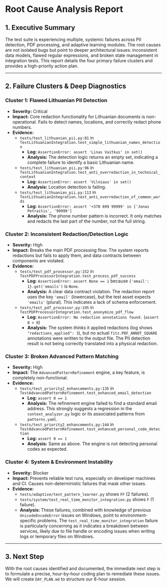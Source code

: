 # Root Cause Analysis Report

## 1. Executive Summary

The test suite is experiencing multiple, systemic failures across PII detection, PDF processing, and adaptive learning modules. The root causes are not isolated bugs but point to deeper architectural issues: inconsistent data models, flawed regular expressions, and broken state management in integration tests. This report details the four primary failure clusters and provides a high-priority action plan.

---

## 2. Failure Clusters & Deep Diagnostics

### Cluster 1: Flawed Lithuanian PII Detection

-   **Severity:** Critical
-   **Impact:** Core redaction functionality for Lithuanian documents is non-operational. Fails to detect names, locations, and correctly redact phone numbers.
-   **Evidence:**
    -   `tests/test_lithuanian_pii.py:81` in `TestLithuanianIntegration.test_simple_lithuanian_names_detection`
        -   **Log:** `AssertionError: assert 'Linas Vaitkus' in set()`
        -   **Analysis:** The detection logic returns an empty set, indicating a complete failure to identify a basic Lithuanian name.
    -   `tests/test_lithuanian_pii.py:96` in `TestLithuanianIntegration.test_anti_overredaction_in_technical_context`
        -   **Log:** `AssertionError: assert 'Vilniaus' in set()`
        -   **Analysis:** Location detection is failing.
    -   `tests/test_lithuanian_pii.py:113` in `TestLithuanianIntegration.test_anti_overredaction_of_common_words`
        -   **Log:** `AssertionError: assert '+370 699 99999' in ['Jonas Petraitis', '99999']`
        -   **Analysis:** The phone number pattern is incorrect. It only matches and redacts the last part of the number, not the full string.

### Cluster 2: Inconsistent Redaction/Detection Logic

-   **Severity:** High
-   **Impact:** Breaks the main PDF processing flow. The system reports redactions but fails to apply them, and data contracts between components are violated.
-   **Evidence:**
    -   `tests/test_pdf_processor.py:152` in `TestPDFProcessorIntegration.test_process_pdf_success`
        -   **Log:** `AssertionError: assert None == 1` because `{'email': 1}.get('emails')` is `None`.
        -   **Analysis:** A clear data contract violation. The redaction report uses the key `'email'` (lowercase), but the test asset expects `'emails'` (plural). This indicates a lack of schema enforcement.
    -   `tests/test_pdf_processor.py:195` in `TestPDFProcessorIntegration.test_anonymize_pdf_flow`
        -   **Log:** `AssertionError: No redaction annotations found.` (`assert 0 > 0`)
        -   **Analysis:** The system *thinks* it applied redactions (log shows `"redactions_applied": 3`), but no actual `fitz.PDF_ANNOT_SQUARE` annotations were written to the output file. The PII detection result is not being correctly translated into a physical redaction.

### Cluster 3: Broken Advanced Pattern Matching

-   **Severity:** High
-   **Impact:** The `AdvancedPatternRefinement` engine, a key feature, is completely non-functional.
-   **Evidence:**
    -   `tests/test_priority2_enhancements.py:135` in `TestAdvancedPatternRefinement.test_enhanced_email_detection`
        -   **Log:** `assert 0 == 1`
        -   **Analysis:** The refinement engine failed to find a standard email address. This strongly suggests a regression in the `context_analyzer.py` logic or its associated patterns from `patterns.yaml`.
    -   `tests/test_priority2_enhancements.py:144` in `TestAdvancedPatternRefinement.test_enhanced_personal_code_detection`
        -   **Log:** `assert 0 == 1`
        -   **Analysis:** Same as above. The engine is not detecting personal codes as expected.

### Cluster 4: System & Environment Instability

-   **Severity:** Blocker
-   **Impact:** Prevents reliable test runs, especially on developer machines and CI. Causes non-deterministic failures that mask other issues.
-   **Evidence:**
    -   `tests/adaptive/test_pattern_learner.py` shows `FF` (2 failures).
    -   `tests/system/test_real_time_monitor_integration.py` shows `F` (1 failure).
    -   **Analysis:** These failures, combined with knowledge of previous `UnicodeEncodeError` issues on Windows, point to environment-specific problems. The `test_real_time_monitor_integration` failure is particularly concerning as it indicates a breakdown between services, likely due to file handle or encoding issues when writing logs or temporary files on Windows.

---

## 3. Next Step

With the root causes identified and documented, the immediate next step is to formulate a precise, hour-by-hour coding plan to remediate these issues. We will create `DAY_PLAN.md` to structure our 8-hour session. 